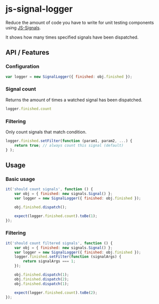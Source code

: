 js-signal-logger
================
Reduce the amount of code you have to write for unit testing components using [JS-Signals](http://millermedeiros.github.com/js-signals/).

It shows how many times specified signals have been dispatched.

API / Features
---

### Configuration
```js
var logger = new SignalLogger({ finished: obj.finished });
```

### Signal count
Returns the amount of times a watched signal has been dispatched.

```js
logger.finished.count
```

### Filtering
Only count signals that match condition.

```js
logger.finished.setFilter(function (param1, param2, ...) {
	return true; // always count this signal (default)
} );
```

Usage
-----

### Basic usage

```js
it('should count signals', function () {
	var obj = {	finished: new signals.Signal() };
	var logger = new SignalLogger({ finished: obj.finished });

	obj.finished.dispatch();

	expect(logger.finished.count).toBe(1);
});
```

### Filtering

```js
it('should count filtered signals', function () {
	var obj = {	finished: new signals.Signal() };
	var logger = new SignalLogger({ finished: obj.finished });
	logger.finished.setFilter(function (signalArgs) {
		return signalArgs === 1;
	});

	obj.finished.dispatch(1);
	obj.finished.dispatch(2);
	obj.finished.dispatch(1);

	expect(logger.finished.count).toBe(2);
});
```
